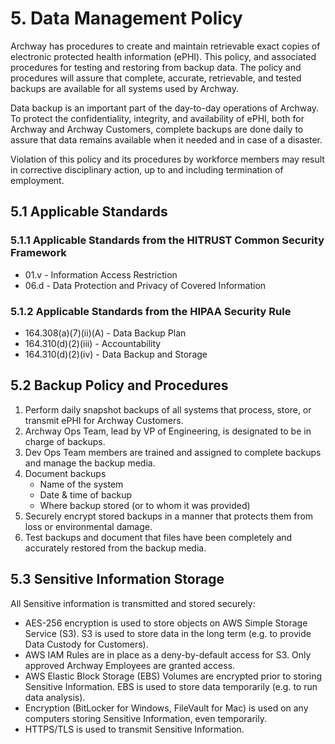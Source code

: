 # 5. Data Management Policy

Archway has procedures to create and maintain retrievable exact copies of electronic protected health information (ePHI). This policy, and associated procedures for testing and restoring from backup data. The policy and procedures will assure that complete, accurate, retrievable, and tested backups are available for all systems used by Archway.

Data backup is an important part of the day-to-day operations of Archway. To protect the confidentiality, integrity, and availability of ePHI, both for Archway and Archway Customers, complete backups are done daily to assure that data remains available when it needed and in case of a disaster.

Violation of this policy and its procedures by workforce members may result in corrective disciplinary action, up to and including termination of employment.

## 5.1 Applicable Standards

### 5.1.1 Applicable Standards from the HITRUST Common Security Framework

* 01.v - Information Access Restriction
* 06.d - Data Protection and Privacy of Covered Information

### 5.1.2 Applicable Standards from the HIPAA Security Rule

* 164.308(a)(7)(ii)(A) - Data Backup Plan
* 164.310(d)(2)(iii) - Accountability
* 164.310(d)(2)(iv) - Data Backup and Storage

## 5.2 Backup Policy and Procedures

1. Perform daily snapshot backups of all systems that process, store, or transmit ePHI for Archway Customers.
2. Archway Ops Team, lead by VP of Engineering, is designated to be in charge of backups.
3. Dev Ops Team members are trained and assigned to complete backups and manage the backup media.
4. Document backups
   * Name of the system
   * Date & time of backup
   * Where backup stored (or to whom it was provided)
5. Securely encrypt stored backups in a manner that protects them from loss or environmental damage.
6. Test backups and document that files have been completely and accurately restored from the backup media.

## 5.3 Sensitive Information Storage

All Sensitive information is transmitted and stored securely:

* AES-256 encryption is used to store objects on AWS Simple Storage Service (S3). S3 is used to store data in the long term (e.g. to provide Data Custody for Customers).
* AWS IAM Rules are in place as a deny-by-default access for S3. Only approved Archway Employees are granted access.
* AWS Elastic Block Storage (EBS) Volumes are encrypted prior to storing Sensitive Information. EBS is used to store data temporarily (e.g. to run data analysis).
* Encryption (BitLocker for Windows, FileVault for Mac) is used on any computers storing Sensitive Information, even temporarily.
* HTTPS/TLS is used to transmit Sensitive Information.

